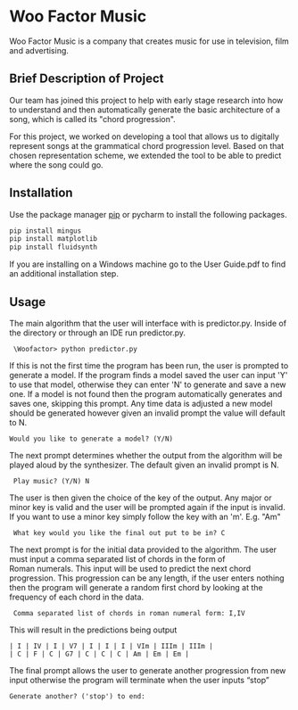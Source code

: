 # Woo Factor Music 

Woo Factor Music is a company that creates music for use in television, film and advertising.

## Brief Description of Project 
 Our team has joined this project to help with early stage research into how to understand and then automatically generate the basic architecture of a song, which is called its "chord progression".

For this project, we worked on developing a tool that allows us to digitally represent songs at the grammatical chord progression level. Based on that chosen representation scheme, we extended the tool to be able to predict where the song could go.
## Installation
Use the package manager [pip](https://pip.pypa.io/en/stable/) or pycharm to install the following packages.

```bash
pip install mingus
pip install matplotlib
pip install fluidsynth
```

If you are installing on a Windows machine go to the User Guide.pdf to find an additional installation step.

## Usage

The main algorithm that the user will interface with is predictor.py. Inside of the directory or through an IDE run predictor.py. 
```
 \Woofactor> python predictor.py
 ```
If this is not the first time the program has been run, the user is prompted to generate a model. If the program finds a model saved the user can input 'Y' to use that model, otherwise they can enter 'N' to generate and save a new one. If a model is not found then the program automatically generates and saves one, skipping this prompt. Any time data is adjusted a new model should be generated however given an invalid prompt the value will default to N.
```
Would you like to generate a model? (Y/N)
```
The next prompt determines whether the output from the algorithm will be played aloud by the synthesizer. The default given an invalid prompt is N.
``` 
 Play music? (Y/N) N
 ```
The user is then given the choice of the key of the output. Any major or minor key is valid and the user will be prompted again if the input is invalid. If you want to use a minor key simply follow the key with an 'm'. E.g. "Am"
```
 What key would you like the final out put to be in? C
```
The next prompt is for the initial data provided to the algorithm. The user must input a comma separated list of chords in the form of Roman numerals. This input will be used to predict the next chord progression. This progression can be any length, if the user enters nothing then the program will generate a random first chord by looking at the frequency of each chord in the data.
```
 Comma separated list of chords in roman numeral form: I,IV
 ```
 This will result in the predictions being output
 ```
| I | IV | I | V7 | I | I | I | VIm | IIIm | IIIm | 
| C | F | C | G7 | C | C | C | Am | Em | Em | 
 ```
 The final prompt allows the user to generate another progression from new input otherwise the program will terminate when the user inputs “stop” 
 ```
 Generate another? ('stop') to end:
 ```
